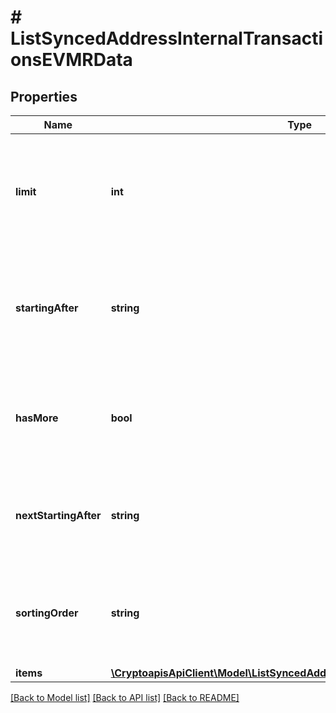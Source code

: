 # # ListSyncedAddressInternalTransactionsEVMRData

## Properties

Name | Type | Description | Notes
------------ | ------------- | ------------- | -------------
**limit** | **int** | Defines how many items should be returned in the response per page basis. |
**startingAfter** | **string** | Defines the id of the previous listed record id from which the current list should start from. | [optional]
**hasMore** | **bool** | Defines whether or not there are more elements available after this set. |
**nextStartingAfter** | **string** | Defines the id of the next page which the next list should start from. | [optional]
**sortingOrder** | **string** | Defines what the sorting order is either ascending or descending. | [optional]
**items** | [**\CryptoapisApiClient\Model\ListSyncedAddressInternalTransactionsEVMRI[]**](ListSyncedAddressInternalTransactionsEVMRI.md) |  |

[[Back to Model list]](../../README.md#models) [[Back to API list]](../../README.md#endpoints) [[Back to README]](../../README.md)
